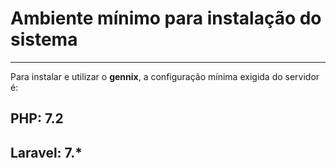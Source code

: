 # Ambiente mínimo para instalação do sistema

---

Para instalar e utilizar o **gennix**, a configuração mínima exigida do servidor é:

## PHP: 7.2
## Laravel: 7.*

